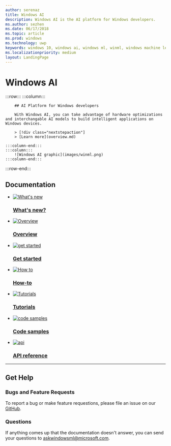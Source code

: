 ```yaml
---
author: serenaz
title: Windows AI
description: Windows AI is the AI platform for Windows developers.
ms.author: sezhen
ms.date: 06/17/2018
ms.topic: article
ms.prod: windows
ms.technology: uwp
keywords: windows 10, windows ai, windows ml, winml, windows machine learning
ms.localizationpriority: medium
layout: LandingPage
---
```


# Windows AI

:::row:::
    :::column:::

        ## AI Platform for Windows developers

        With Windows AI, you can take advantage of hardware optimizations and interchangable AI models to build intelligent applications on Windows devices.

        > [!div class="nextstepaction"]
        > [Learn more](overview.md)

    :::column-end:::
    :::column:::
        ![Windows AI graphic](images/winml.png)
    :::column-end:::
:::row-end:::

## Documentation

<ul class="panelContent cardsFTitle">
    <li>
        <a href="whats-new.md">
        <div class="cardSize">
            <div class="cardPadding">
                <div class="card">
                    <div class="cardImageOuter">
                        <div class="cardImage">
                            <img src="/media/common/i_whats-new.svg" alt="What's new" />
                        </div>
                    </div>
                    <div class="cardText">
                        <h3>What's new?</h3>
                    </div>
                </div>
            </div>
        </div>
        </a>
    </li>
    <li>
        <a href="overview.md">
        <div class="cardSize">
            <div class="cardPadding">
                <div class="card">
                    <div class="cardImageOuter">
                        <div class="cardImage">
                            <img src="/media/common/i_overview.svg" alt="Overview" />
                        </div>
                    </div>
                    <div class="cardText">
                        <h3>Overview</h3>
                    </div>
                </div>
            </div>
        </div>
        </a>
    </li>
    <li>
        <a href="get-started.md">
        <div class="cardSize">
            <div class="cardPadding">
                <div class="card">
                    <div class="cardImageOuter">
                        <div class="cardImage">
                            <img src="/media/common/i_get-started.svg" alt="get started" />
                        </div>
                    </div>
                    <div class="cardText">
                        <h3>Get started</h3>
                    </div>
                </div>
            </div>
        </div>
        </a>
    </li>
    <li>
        <a href="how-to.md">
        <div class="cardSize">
            <div class="cardPadding">
                <div class="card">
                    <div class="cardImageOuter">
                        <div class="cardImage">
                            <img src="/media/common/i_reference.svg" alt="How to" />
                        </div>
                    </div>
                    <div class="cardText">
                        <h3>How-to</h3>
                    </div>
                </div>
            </div>
        </div>
        </a>
    </li>
    <li>
        <a href="tutorials.md">
        <div class="cardSize">
            <div class="cardPadding">
                <div class="card">
                    <div class="cardImageOuter">
                        <div class="cardImage">
                            <img src="/media/common/i_learn-about.svg" alt="Tutorials" />
                        </div>
                    </div>
                    <div class="cardText">
                        <h3>Tutorials</h3>
                    </div>
                </div>
            </div>
        </div>
        </a>
    </li>
    <li>
        <a href="https://github.com/Microsoft/Windows-Machine-Learning">
        <div class="cardSize">
            <div class="cardPadding">
                <div class="card">
                    <div class="cardImageOuter">
                        <div class="cardImage">
                            <img src="/media/common/i_code-samples.svg" alt="code samples" />
                        </div>
                    </div>
                    <div class="cardText">
                        <h3>Code samples</h3>
                    </div>
                </div>
            </div>
        </div>
        </a>
    </li>
    <li>
        <a href="https://docs.microsoft.com/uwp/api/windows.ai.machinelearning.preview">
        <div class="cardSize">
            <div class="cardPadding">
                <div class="card">
                    <div class="cardImageOuter">
                        <div class="cardImage">
                            <img src="/media/common/i_api.svg" alt="api" />
                        </div>
                    </div>
                    <div class="cardText">
                        <h3>API reference</h3>
                    </div>
                </div>
            </div>
        </div>
        </a>
    </li>
</ul>

---

## Get Help

### Bugs and Feature Requests

To report a bug or make feature requestions, please file an issue on our [GitHub](https://github.com/Microsoft/Windows-Machine-Learning).

### Questions

If anything comes up that the documentation doesn't answer, you can send your questions to askwindowsml@microsoft.com.